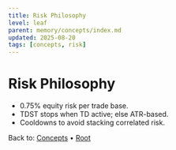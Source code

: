 ```yaml
---
title: Risk Philosophy
level: leaf
parent: memory/concepts/index.md
updated: 2025-08-20
tags: [concepts, risk]
---
```


# Risk Philosophy

- 0.75% equity risk per trade base.
- TDST stops when TD active; else ATR-based.
- Cooldowns to avoid stacking correlated risk.

Back to: [Concepts](./index.md) • [Root](../memory.md)
